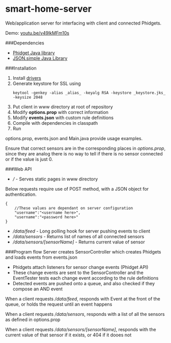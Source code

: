 # smart-home-server

Web/application server for interfacing with client and connected Phidgets.

Demo: [youtu.be/v49lkMFm10s](https://youtu.be/v49lkMFm10s)

###Dependencies
* [Phidget Java library](http://www.phidgets.com/docs/Language_-_Java)
* [JSON.simple Java Library](https://code.google.com/p/json-simple/)

###Installation
1. Install [drivers](http://www.phidgets.com/docs/Operating_System_Support)
2. Generate keystore for SSL using
	```
	keytool -genkey -alias _alias_ -keyalg RSA -keystore _keystore.jks_ -keysize 2048
	```
3. Put client in www directory at root of repository
4. Modify __options.prop__ with correct information
5. Modify __events.json__ with custom rule definitions
6. Compile with dependencies in classpath
7. Run

options.prop, events.json and Main.java provide usage examples.

Ensure that correct sensors are in the corresponding places in _options.prop_, since they are analog there is no way to tell if there is no sensor connected or if the value is just 0.

###Web API
* */* - Serves static pages in www directory

Below requests require use of POST method, with a JSON object for authentication.
```
{
    //These values are dependant on server configuration
    "username":"<username here>",
    "username":"<password here>"
}
```

* */data/feed* - Long polling hook for server pushing events to client
* */data/sensors* - Returns list of names of all connected sensors
* */data/sensors/[sensorName]* - Returns current value of sensor

###Program flow
Server creates SensorController which creates Phidgets and loads events from events.json
* Phidgets attach listeners for sensor change events (Phidget API)
* These change events are sent to the SensorController and the EventTester tests each change event according to the rule definitions
* Detected events are pushed onto a queue, and also checked if they compose an AND event

When a client requests */data/feed*, responds with Event at the front of the queue, or holds the request until an event happens

When a client requests */data/sensors*, responds with a list of all the sensors as defined in options.prop

When a client requests */data/sensors/[sensorName]*, responds with the current value of that sensor if it exists, or 404 if it dooes not
